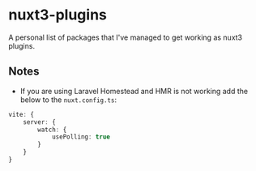 # nuxt3-plugins

A personal list of packages that I've managed to get working as nuxt3 plugins.

## Notes
- If you are using Laravel Homestead and HMR is not working add the below to the `nuxt.config.ts`:
```ts
vite: {
	server: {
		watch: {
			usePolling: true
		}
	}
}
```
